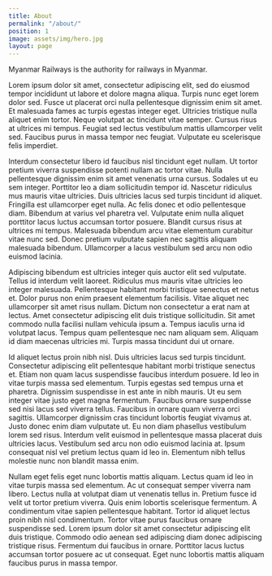 ```yaml
---
title: About
permalink: "/about/"
position: 1
image: assets/img/hero.jpg
layout: page
---
```


Myanmar Railways is the authority for railways in Myanmar. 

Lorem ipsum dolor sit amet, consectetur adipiscing elit, sed do eiusmod tempor incididunt ut labore et dolore magna aliqua. Turpis nunc eget lorem dolor sed. Fusce ut placerat orci nulla pellentesque dignissim enim sit amet. Et malesuada fames ac turpis egestas integer eget. Ultricies tristique nulla aliquet enim tortor. Neque volutpat ac tincidunt vitae semper. Cursus risus at ultrices mi tempus. Feugiat sed lectus vestibulum mattis ullamcorper velit sed. Faucibus purus in massa tempor nec feugiat. Vulputate eu scelerisque felis imperdiet.

Interdum consectetur libero id faucibus nisl tincidunt eget nullam. Ut tortor pretium viverra suspendisse potenti nullam ac tortor vitae. Nulla pellentesque dignissim enim sit amet venenatis urna cursus. Sodales ut eu sem integer. Porttitor leo a diam sollicitudin tempor id. Nascetur ridiculus mus mauris vitae ultricies. Duis ultricies lacus sed turpis tincidunt id aliquet. Fringilla est ullamcorper eget nulla. Ac felis donec et odio pellentesque diam. Bibendum at varius vel pharetra vel. Vulputate enim nulla aliquet porttitor lacus luctus accumsan tortor posuere. Blandit cursus risus at ultrices mi tempus. Malesuada bibendum arcu vitae elementum curabitur vitae nunc sed. Donec pretium vulputate sapien nec sagittis aliquam malesuada bibendum. Ullamcorper a lacus vestibulum sed arcu non odio euismod lacinia.

Adipiscing bibendum est ultricies integer quis auctor elit sed vulputate. Tellus id interdum velit laoreet. Ridiculus mus mauris vitae ultricies leo integer malesuada. Pellentesque habitant morbi tristique senectus et netus et. Dolor purus non enim praesent elementum facilisis. Vitae aliquet nec ullamcorper sit amet risus nullam. Dictum non consectetur a erat nam at lectus. Amet consectetur adipiscing elit duis tristique sollicitudin. Sit amet commodo nulla facilisi nullam vehicula ipsum a. Tempus iaculis urna id volutpat lacus. Tempus quam pellentesque nec nam aliquam sem. Aliquam id diam maecenas ultricies mi. Turpis massa tincidunt dui ut ornare.

Id aliquet lectus proin nibh nisl. Duis ultricies lacus sed turpis tincidunt. Consectetur adipiscing elit pellentesque habitant morbi tristique senectus et. Etiam non quam lacus suspendisse faucibus interdum posuere. Id leo in vitae turpis massa sed elementum. Turpis egestas sed tempus urna et pharetra. Dignissim suspendisse in est ante in nibh mauris. Ut eu sem integer vitae justo eget magna fermentum. Faucibus ornare suspendisse sed nisi lacus sed viverra tellus. Faucibus in ornare quam viverra orci sagittis. Ullamcorper dignissim cras tincidunt lobortis feugiat vivamus at. Justo donec enim diam vulputate ut. Eu non diam phasellus vestibulum lorem sed risus. Interdum velit euismod in pellentesque massa placerat duis ultricies lacus. Vestibulum sed arcu non odio euismod lacinia at. Ipsum consequat nisl vel pretium lectus quam id leo in. Elementum nibh tellus molestie nunc non blandit massa enim.

Nullam eget felis eget nunc lobortis mattis aliquam. Lectus quam id leo in vitae turpis massa sed elementum. Ac ut consequat semper viverra nam libero. Lectus nulla at volutpat diam ut venenatis tellus in. Pretium fusce id velit ut tortor pretium viverra. Quis enim lobortis scelerisque fermentum. A condimentum vitae sapien pellentesque habitant. Tortor id aliquet lectus proin nibh nisl condimentum. Tortor vitae purus faucibus ornare suspendisse sed. Lorem ipsum dolor sit amet consectetur adipiscing elit duis tristique. Commodo odio aenean sed adipiscing diam donec adipiscing tristique risus. Fermentum dui faucibus in ornare. Porttitor lacus luctus accumsan tortor posuere ac ut consequat. Eget nunc lobortis mattis aliquam faucibus purus in massa tempor.